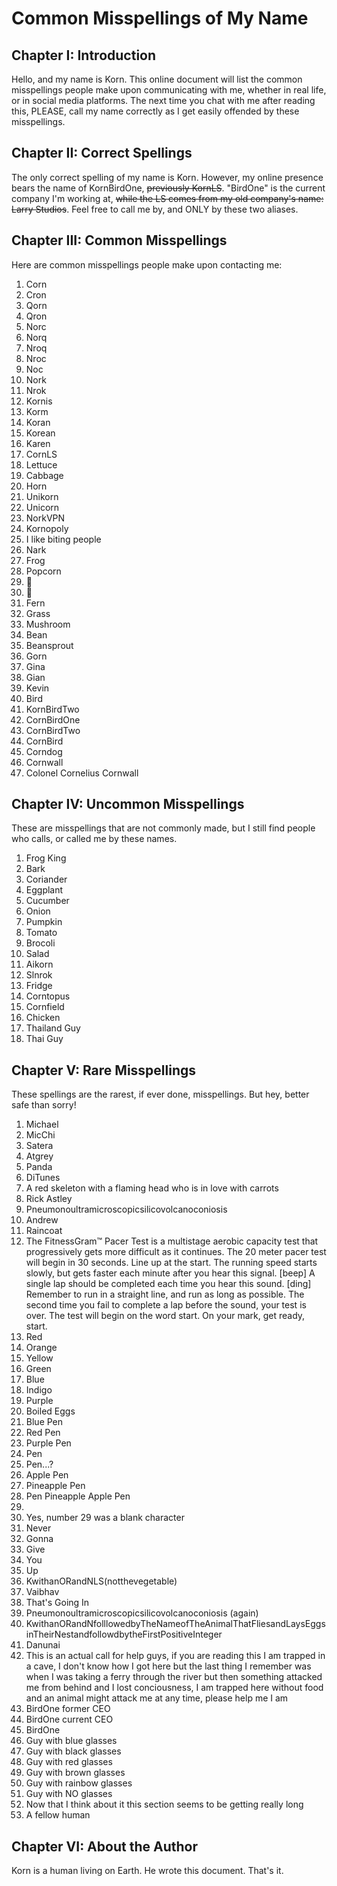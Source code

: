 # Common Misspellings of My Name

## Chapter I: Introduction
Hello, and my name is Korn. This online document will list the common misspellings people make upon communicating with me, whether in real life, or in social media platforms. The next time you chat with me after reading this, PLEASE, call my name correctly as I get easily offended by these misspellings.

## Chapter II: Correct Spellings
The only correct spelling of my name is Korn. However, my online presence bears the name of KornBirdOne, ~~previously KornLS~~. "BirdOne" is the current company I'm working at, ~~while the LS comes from my old company's name: Larry Studios~~. Feel free to call me by, and ONLY by these two aliases.

## Chapter III: Common Misspellings
Here are common misspellings people make upon contacting me:

1. Corn
2. Cron
3. Qorn
4. Qron
5. Norc
6. Norq
7. Nroq
8. Nroc
9. Noc
10. Nork
11. Nrok
12. Kornis
13. Korm
14. Koran
15. Korean
16. Karen
17. CornLS
18. Lettuce
19. Cabbage
20. Horn
21. Unikorn
22. Unicorn
23. NorkVPN
24. Kornopoly
25. I like biting people
26. Nark
27. Frog
28. Popcorn
29. 🌽
30. 🍿
31. Fern
32. Grass
33. Mushroom
34. Bean
35. Beansprout
36. Gorn
37. Gina
38. Gian
39. Kevin
40. Bird
41. KornBirdTwo
42. CornBirdOne
43. CornBirdTwo
44. CornBird
45. Corndog
46. Cornwall
47. Colonel Cornelius Cornwall

## Chapter IV: Uncommon Misspellings
These are misspellings that are not commonly made, but I still find people who calls, or called me by these names.

1. Frog King
2. Bark
3. Coriander
4. Eggplant
5. Cucumber
6. Onion
7. Pumpkin
8. Tomato
9. Brocoli
10. Salad
11. Aikorn
12. Slnrok
13. Fridge
14. Corntopus
15. Cornfield
16. Chicken
17. Thailand Guy
18. Thai Guy


## Chapter V: Rare Misspellings
These spellings are the rarest, if ever done, misspellings. But hey, better safe than sorry!

1. Michael
2. MicChi
3. Satera
4. Atgrey
5. Panda
6. DiTunes
7. A red skeleton with a flaming head who is in love with carrots
8. Rick Astley
9. Pneumonoultramicroscopicsilicovolcanoconiosis
10. Andrew
11. Raincoat
12. The FitnessGram™ Pacer Test is a multistage aerobic capacity test that progressively gets more difficult as it continues. The 20 meter pacer test will begin in 30 seconds. Line up at the start. The running speed starts slowly, but gets faster each minute after you hear this signal. [beep] A single lap should be completed each time you hear this sound. [ding] Remember to run in a straight line, and run as long as possible. The second time you fail to complete a lap before the sound, your test is over. The test will begin on the word start. On your mark, get ready, start.
13. Red
14. Orange
15. Yellow
16. Green
17. Blue
18. Indigo
19. Purple
20. Boiled Eggs
21. Blue Pen
22. Red Pen
23. Purple Pen
24. Pen
25. Pen...?
26. Apple Pen
27. Pineapple Pen
28. Pen Pineapple Apple Pen
29. ⠀
30. Yes, number 29 was a blank character
31. Never
32. Gonna
33. Give
34. You
35. Up
36. KwithanORandNLS(notthevegetable)
37. Vaibhav
38. That's Going In
39. Pneumonoultramicroscopicsilicovolcanoconiosis (again)
40. KwithanORandNfolllowedbyTheNameofTheAnimalThatFliesandLaysEggsinTheirNestandfollowdbytheFirstPositiveInteger
41. Danunai
42. This is an actual call for help guys, if you are reading this I am trapped in a cave, I don't know how I got here but the last thing I remember was when I was taking a ferry through the river but then something attacked me from behind and I lost conciousness, I am trapped here without food and an animal might attack me at any time, please help me I am
43. BirdOne former CEO
44. BirdOne current CEO
45. BirdOne
46. Guy with blue glasses
47. Guy with black glasses
48. Guy with red glasses
49. Guy with brown glasses
50. Guy with rainbow glasses
51. Guy with NO glasses
52. Now that I think about it this section seems to be getting really long
53. A fellow human

## Chapter VI: About the Author
Korn is a human living on Earth. He wrote this document. That's it.
